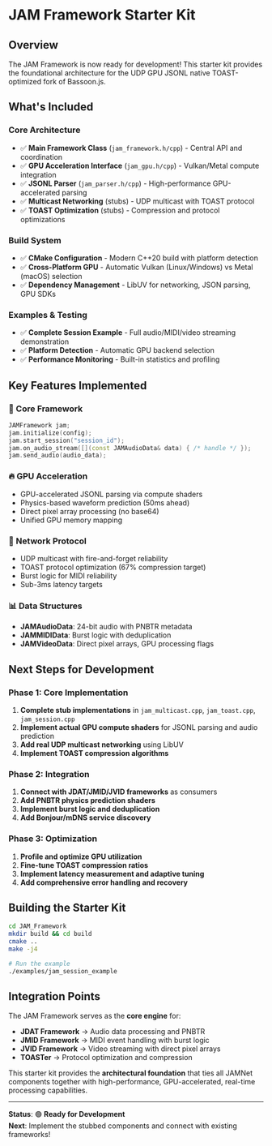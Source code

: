 # JAM Framework Starter Kit

## Overview

The JAM Framework is now ready for development! This starter kit provides the foundational architecture for the UDP GPU JSONL native TOAST-optimized fork of Bassoon.js.

## What's Included

### Core Architecture
- ✅ **Main Framework Class** (`jam_framework.h/cpp`) - Central API and coordination
- ✅ **GPU Acceleration Interface** (`jam_gpu.h/cpp`) - Vulkan/Metal compute integration  
- ✅ **JSONL Parser** (`jam_parser.h/cpp`) - High-performance GPU-accelerated parsing
- ✅ **Multicast Networking** (stubs) - UDP multicast with TOAST protocol
- ✅ **TOAST Optimization** (stubs) - Compression and protocol optimizations

### Build System
- ✅ **CMake Configuration** - Modern C++20 build with platform detection
- ✅ **Cross-Platform GPU** - Automatic Vulkan (Linux/Windows) vs Metal (macOS) selection
- ✅ **Dependency Management** - LibUV for networking, JSON parsing, GPU SDKs

### Examples & Testing
- ✅ **Complete Session Example** - Full audio/MIDI/video streaming demonstration
- ✅ **Platform Detection** - Automatic GPU backend selection
- ✅ **Performance Monitoring** - Built-in statistics and profiling

## Key Features Implemented

### 🚀 Core Framework
```cpp
JAMFramework jam;
jam.initialize(config);
jam.start_session("session_id");
jam.on_audio_stream([](const JAMAudioData& data) { /* handle */ });
jam.send_audio(audio_data);
```

### 🔥 GPU Acceleration
- GPU-accelerated JSONL parsing via compute shaders
- Physics-based waveform prediction (50ms ahead)
- Direct pixel array processing (no base64)
- Unified GPU memory mapping

### 📡 Network Protocol
- UDP multicast with fire-and-forget reliability
- TOAST protocol optimization (67% compression target)
- Burst logic for MIDI reliability
- Sub-3ms latency targets

### 📊 Data Structures
- **JAMAudioData**: 24-bit audio with PNBTR metadata
- **JAMMIDIData**: Burst logic with deduplication
- **JAMVideoData**: Direct pixel arrays, GPU processing flags

## Next Steps for Development

### Phase 1: Core Implementation
1. **Complete stub implementations** in `jam_multicast.cpp`, `jam_toast.cpp`, `jam_session.cpp`
2. **Implement actual GPU compute shaders** for JSONL parsing and audio prediction
3. **Add real UDP multicast networking** using LibUV
4. **Implement TOAST compression algorithms**

### Phase 2: Integration
1. **Connect with JDAT/JMID/JVID frameworks** as consumers
2. **Add PNBTR physics prediction shaders**
3. **Implement burst logic and deduplication**
4. **Add Bonjour/mDNS service discovery**

### Phase 3: Optimization
1. **Profile and optimize GPU utilization**
2. **Fine-tune TOAST compression ratios**
3. **Implement latency measurement and adaptive tuning**
4. **Add comprehensive error handling and recovery**

## Building the Starter Kit

```bash
cd JAM_Framework
mkdir build && cd build
cmake ..
make -j4

# Run the example
./examples/jam_session_example
```

## Integration Points

The JAM Framework serves as the **core engine** for:

- **JDAT Framework** → Audio data processing and PNBTR
- **JMID Framework** → MIDI event handling with burst logic  
- **JVID Framework** → Video streaming with direct pixel arrays
- **TOASTer** → Protocol optimization and compression

This starter kit provides the **architectural foundation** that ties all JAMNet components together with high-performance, GPU-accelerated, real-time processing capabilities.

---

**Status**: 🟢 **Ready for Development**  
**Next**: Implement the stubbed components and connect with existing frameworks!
